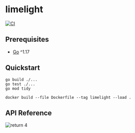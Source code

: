 # limelight

[![CI](https://github.com/acchiao/limelight/actions/workflows/ci.yml/badge.svg)](https://github.com/acchiao/limelight/actions/workflows/ci.yml)

## Prerequisites

- [Go] ^1.17

[go]: https://go.dev/

## Quickstart

```shell
go build ./...
go test ./...
go mod tidy

docker build --file Dockerfile --tag limelight --load .
```

## API Reference

![return 4](https://www.explainxkcd.com/wiki/images/f/fe/random_number.png)
